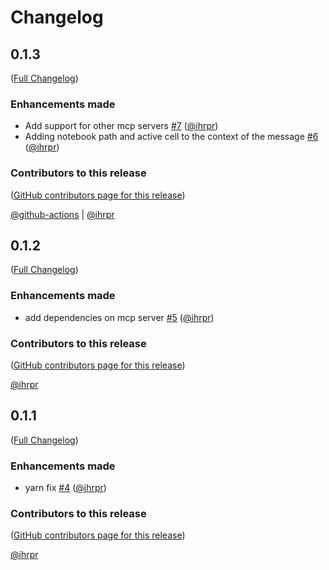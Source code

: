 # Changelog

<!-- <START NEW CHANGELOG ENTRY> -->

## 0.1.3

([Full Changelog](https://github.com/ihrpr/mcp-client-jupyter-chat/compare/v0.1.2...5b2c81ad83837c0fc8e603017b0cd0385c6abc9a))

### Enhancements made

- Add support for other mcp servers [#7](https://github.com/ihrpr/mcp-client-jupyter-chat/pull/7) ([@ihrpr](https://github.com/ihrpr))
- Adding notebook path and active cell to the context of the message [#6](https://github.com/ihrpr/mcp-client-jupyter-chat/pull/6) ([@ihrpr](https://github.com/ihrpr))

### Contributors to this release

([GitHub contributors page for this release](https://github.com/ihrpr/mcp-client-jupyter-chat/graphs/contributors?from=2025-02-02&to=2025-02-04&type=c))

[@github-actions](https://github.com/search?q=repo%3Aihrpr%2Fmcp-client-jupyter-chat+involves%3Agithub-actions+updated%3A2025-02-02..2025-02-04&type=Issues) | [@ihrpr](https://github.com/search?q=repo%3Aihrpr%2Fmcp-client-jupyter-chat+involves%3Aihrpr+updated%3A2025-02-02..2025-02-04&type=Issues)

<!-- <END NEW CHANGELOG ENTRY> -->

## 0.1.2

([Full Changelog](https://github.com/ihrpr/mcp-client-jupyter-chat/compare/v0.1.1...70f862b90e04075c298c5314b9564dbc01af692b))

### Enhancements made

- add dependencies on mcp server [#5](https://github.com/ihrpr/mcp-client-jupyter-chat/pull/5) ([@ihrpr](https://github.com/ihrpr))

### Contributors to this release

([GitHub contributors page for this release](https://github.com/ihrpr/mcp-client-jupyter-chat/graphs/contributors?from=2025-02-01&to=2025-02-02&type=c))

[@ihrpr](https://github.com/search?q=repo%3Aihrpr%2Fmcp-client-jupyter-chat+involves%3Aihrpr+updated%3A2025-02-01..2025-02-02&type=Issues)

## 0.1.1

([Full Changelog](https://github.com/ihrpr/mcp-client-jupyter-chat/compare/0.1.0...632c9e3388db39f70b071a929a5e8ad19cfc702b))

### Enhancements made

- yarn fix [#4](https://github.com/ihrpr/mcp-client-jupyter-chat/pull/4) ([@ihrpr](https://github.com/ihrpr))

### Contributors to this release

([GitHub contributors page for this release](https://github.com/ihrpr/mcp-client-jupyter-chat/graphs/contributors?from=2025-02-01&to=2025-02-01&type=c))

[@ihrpr](https://github.com/search?q=repo%3Aihrpr%2Fmcp-client-jupyter-chat+involves%3Aihrpr+updated%3A2025-02-01..2025-02-01&type=Issues)
